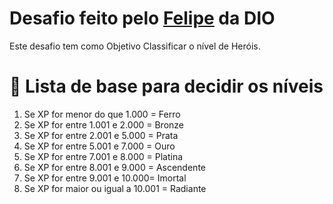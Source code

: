 # Desafio feito pelo [**Felipe**](https://github.com/felipeAguiarCode) da **DIO**

Este desafio tem como Objetivo Classificar o nível de Heróis.

# 📔 Lista de base para decidir os níveis

1. Se XP for menor do que 1.000 = Ferro
1. Se XP for entre 1.001 e 2.000 = Bronze
1. Se XP for entre 2.001 e 5.000 = Prata
1. Se XP for entre 5.001 e 7.000 = Ouro
1. Se XP for entre 7.001 e 8.000 = Platina
1. Se XP for entre 8.001 e 9.000 = Ascendente
1. Se XP for entre 9.001 e 10.000= Imortal
1. Se XP for maior ou igual a 10.001 = Radiante